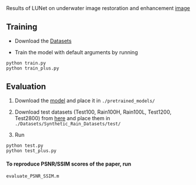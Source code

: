 ##
Results of LUNet on underwater image restoration and enhancement
[image](https://github.com/zhangbaijin/LUNet/blob/main/test-1.png)
## Training
- Download the [Datasets](Datasets/README.md)

- Train the model with default arguments by running

```
python train.py
python train_plus.py
```


## Evaluation

1. Download the [model](https://drive.google.com/file/d/1bitvtmJAE1iKpFmdGx3OrN6Xti0JRPLc/view?usp=sharing) and place it in `./pretrained_models/`

2. Download test datasets (Test100, Rain100H, Rain100L, Test1200, Test2800) from [here](https://drive.google.com/drive/folders/1PDWggNh8ylevFmrjo-JEvlmqsDlWWvZs?usp=sharing) and place them in `./Datasets/Synthetic_Rain_Datasets/test/`

3. Run
```
python test.py
python test_plus.py
```

#### To reproduce PSNR/SSIM scores of the paper, run
```
evaluate_PSNR_SSIM.m 
```

